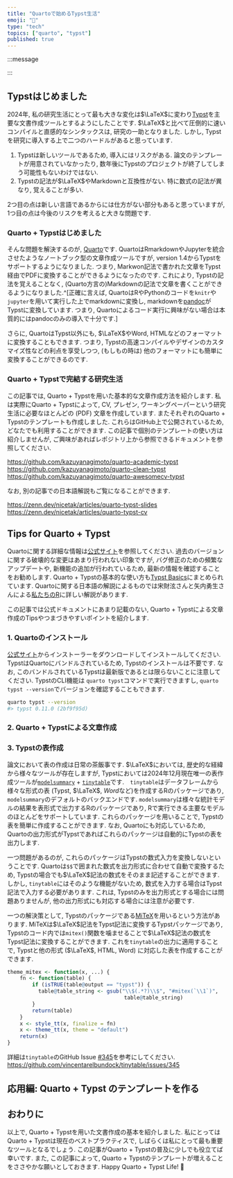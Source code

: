 ```yaml
---
title: "Quartoで始めるTypst生活"
emoji: "📄"
type: "tech" 
topics: ["quarto", "typst"]
published: true
---
```


:::message

:::

## Typstはじめました

2024年, 私の研究生活にとって最も大きな変化は$\LaTeX$に変わり[Typst](https://typst.app)を主要な文書作成ツールとするようにしたことです. $\LaTeX$と比べて圧倒的に速いコンパイルと直感的なシンタックスは, 研究の一助となりました. しかし, Typstを研究に導入する上で二つのハードルがあると思っています.

1. Typstは新しいツールであるため, 導入にはリスクがある. 論文のテンプレートが用意されていなかったり, 数年後にTypstのプロジェクトが終了してしまう可能性もないわけではない.
1. Typstの記法が$\LaTeX$やMarkdownと互換性がない. 特に数式の記法が異なり, 覚えることが多い.

2つ目の点は新しい言語であるからには仕方がない部分もあると思っていますが, 1つ目の点は今後のリスクを考えると大きな問題です.

### Quarto + Typstはじめました

そんな問題を解決するのが, [Quarto](https://quarto.org)です. QuartoはRmarkdownやJupyterを統合させたようなノートブック型の文章作成ツールですが, version 1.4からTypstをサポートするようになりました. つまり, Markwon記法で書かれた文章をTypst経由でPDFに変換することができるようになったのです. これにより, Typstの記法を覚えることなく, (Quarto方言の)Markdownの記法で文章を書くことができるようになりました.^[正確に言えば, QuartoはRやPythonのコードを`knitr`や`jupyter`を用いて実行した上でmarkdownに変換し, markdownを[pandoc](https://pandoc.org)がTypstに変換しています. つまり, Quartoによるコード実行に興味がない場合は本質的にはpandocのみの導入で十分です.]

さらに, QuartoはTypst以外にも, $\LaTeX$やWord, HTMLなどのフォーマットに変換することもできます. つまり, Typstの高速コンパイルやデザインのカスタマイズ性などの利点を享受しつつ, (もしもの時は) 他のフォーマットにも簡単に変換することができるのです.

### Quarto + Typstで完結する研究生活

この記事では, Quarto + Typstを用いた基本的な文章作成方法を紹介します. 私は実際にQuarto + Typstによって, CV, プレゼン, ワーキングペーパーという研究生活に必要なほとんどの (PDF) 文章を作成しています. またそれぞれのQuarto + Typstのテンプレートも作成しました. これらはGitHub上で公開されているため, どなたでも利用することができます. この記事で個別のテンプレートの使い方は紹介しませんが, ご興味があればレポジトリ上から参照できるドキュメントを参照してください.

https://github.com/kazuyanagimoto/quarto-academic-typst
https://github.com/kazuyanagimoto/quarto-clean-typst
https://github.com/kazuyanagimoto/quarto-awesomecv-typst

なお, 別の記事での日本語解説もご覧になることができます.

https://zenn.dev/nicetak/articles/quarto-typst-slides
https://zenn.dev/nicetak/articles/quarto-typst-cv

## Tips for Quarto + Typst

Quartoに関する詳細な情報は[公式サイト](https://quarto.org)を参照してください. 過去のバージョンに関する破壊的な変更はあまり行われない印象ですが, バグ修正のための頻繁なアップデートや, 新機能の追加が行われているため, 最新の情報を確認することをお勧めします. Quarto + Typstの基本的な使い方も[Typst Basics](https://quarto.org/docs/output-formats/typst.html)にまとめられています. Quartoに関する日本語の解説によるものでは宋財泫さんと矢内勇生さんによる[私たちのR](https://www.jaysong.net/RBook/quarto1.html)に詳しい解説があります.

この記事では公式ドキュメントにあまり記載のない, Quarto + Typstによる文章作成のTipsやつまづきやすいポイントを紹介します.

### 1. Quartoのインストール

[公式サイト](https://quarto.org/docs/download/)からインストーラーをダウンロードしてインストールしてください. TypstはQuartoにバンドルされているため, Typstのインストールは不要です. なお, このバンドルされているTypstは最新版であるとは限らないことに注意してください. TypstのCLI機能は `quarto typst`コマンドで実行できますし, `quarto typst --version`でバージョンを確認することもできます.

```bash
quarto typst --version
#> typst 0.11.0 (2bf9f95d)
```



### 2. Quarto + Typstによる文章作成


### 3. Typstの表作成

論文において表の作成は日常の茶飯事です. $\LaTeX$においては, 歴史的な経緯から様々なツールが存在しますが, Typstにおいては2024年12月現在唯一の表作成ツールが[`modelsummary`](https://modelsummary.com) + [`tinytable`](https://vincentarelbundock.github.io/tinytable/)です.　`tinytable`はデータフレームから様々な形式の表 (Typst, $\LaTeX$, $Word$など)を作成するRのパッケージであり, `modelsummary`のデフォルトのバックエンドです. `modelsummary`は様々な統計モデルの結果を表形式で出力するRのパッケージであり, Rで実行できる主要なモデルのほとんどをサポートしています. これらのパッケージを用いることで, Typstの表を簡単に作成することができます. なお, Quartoにも対応しているため, Quartoの出力形式がTypstであればこれらのパッケージは自動的にTypstの表を出力します.

一つ問題があるのが, これらのパッケージはTypstの数式入力を変換しないということです. Quartoは`$$`で囲まれた数式を出力形式に合わせて自動で変換するため, Typstの場合でも$\LaTeX$記法の数式をそのまま記述することができます.　しかし, `tinytable`にはそのような機能がないため, 数式を入力する場合はTypst記法で入力する必要があります. これは, Typstのみを出力形式とする場合には問題ありませんが, 他の出力形式にも対応する場合には注意が必要です.

一つの解決策として, Typstのパッケージである[MiTeX](https://typst.app/universe/package/mitex/)を用いるという方法があります. MiTeXは$\LaTeX$記法をTypst記法に変換するTypstパッケージであり, Typstのコード内では`mitex()`関数を噛ませることで$\LaTeX$記法の数式をTypst記法に変換することができます. これを`tinytable`の出力に適用することで, Typstと他の形式 ($\LaTeX$, HTML, Word) に対応した表を作成することができます.

```r
theme_mitex <- function(x, ...) {
    fn <- function(table) {
        if (isTRUE(table@output == "typst")) {
          table@table_string <- gsub("\\$(.*?)\\$", "#mitex(`\\1`)",
                                    　table@table_string)
        }
        return(table)
    }
    x <- style_tt(x, finalize = fn)
    x <- theme_tt(x, theme = "default")
    return(x)
}
```

詳細は`tinytable`のGitHub Issue [#345](https://github.com/vincentarelbundock/tinytable/issues/345)を参考にしてください.
https://github.com/vincentarelbundock/tinytable/issues/345




## 応用編: Quarto + Typst のテンプレートを作る

## おわりに

以上で, Quarto + Typstを用いた文書作成の基本を紹介しました. 私にとってはQuarto + Typstは現在のベストプラクティスで, しばらくは私にとって最も重要なツールとなるでしょう. この記事がQuarto + Typstの普及に少しでも役立てば幸いです. また, この記事によって, Quarto + Typstのテンプレートが増えることをささやかな願いとしておきます.
Happy Quarto + Typst Life! 🥂